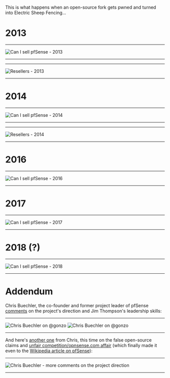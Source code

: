 This is what happens when an open-source fork gets pwned and turned into Electric Sheep Fencing...

# 2013

***
![Can I sell pfSense - 2013](https://github.com/06chaynes/pfsense-closedsource/blob/master/history/Can_I_sell_pfSense_2013.png)
***

***
![Resellers - 2013](https://github.com/06chaynes/pfsense-closedsource/blob/master/history/Reseller_subscription_2013.png)
***

# 2014

***
![Can I sell pfSense - 2014](https://github.com/06chaynes/pfsense-closedsource/blob/master/history/Can_I_sell_pfSense_2014.png)
***

***
![Resellers - 2014](https://github.com/06chaynes/pfsense-closedsource/blob/master/history/Resellers_2014.png)
***


# 2016

***
![Can I sell pfSense - 2016](https://github.com/06chaynes/pfsense-closedsource/blob/master/history/Can_I_sell_pfSense_2016.png)
***

# 2017

***
![Can I sell pfSense - 2017](https://github.com/06chaynes/pfsense-closedsource/blob/master/history/Can_I_sell_pfSense_2017_popup.jpg)
***

# 2018 (?)

***
![Can I sell pfSense - 2018](https://github.com/06chaynes/pfsense-closedsource/blob/master/history/Can_I_sell_pfSense_2018.jpg)
***

# Addendum

Chris Buechler, the co-founder and former project leader of pfSense [comments](https://news.ycombinator.com/item?id=13615424) on the project's direction and Jim Thompson's leadership skills:

***
![Chris Buechler on @gonzo](https://github.com/d06chaynes/pfsense-closedsource/blob/master/history/chris_buechler_on_gonzo_01.png)
![Chris Buechler on @gonzo](https://github.com/06chaynes/pfsense-closedsource/blob/master/history/chris_buechler_on_gonzo_02.png)
***

And here's [another one](https://forum.opnsense.org/index.php?topic=6467.msg28077#msg28077) from Chris, this time on the false open-source claims and [unfair competition/opnsense.com affair](https://github.com/06chaynes/pfsense-closedsource/tree/master/opnsense) (which finally made it even to the [Wikipedia article on pfSense](https://en.wikipedia.org/wiki/PfSense)):

***
![Chris Buechler - more comments on the project direction](https://github.com/06chaynes/pfsense-closedsource/blob/master/history/chris_buechler_on_wipo_and_fbsd_opensource_firewalls.png)
***
